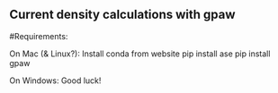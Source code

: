 ## Current density calculations with gpaw




#Requirements:

On Mac (& Linux?):
Install conda from website
pip install ase
pip install gpaw

On Windows:
Good luck!





